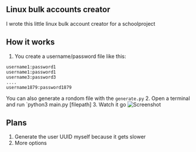 ## Linux bulk accounts creator
I wrote this little linux bulk account creator for a schoolproject
## How it works
1. You create a username/password file like this:
```
username1:password1
username1:password1
username3:password3
....
username1879:password1879
```
You can also generate a rondom file with the `generate.py`
2. Open a terminal and run `python3 main.py [filepath]
3. Watch it go
![Screenshot](https://imgur.com/qNnkWtC)
## Plans
1. Generate the user UUID myself because it gets slower 
2. More options